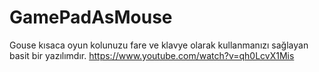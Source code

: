 # GamePadAsMouse
Gouse kısaca oyun kolunuzu fare ve klavye olarak kullanmanızı sağlayan basit bir yazılımdır.
https://www.youtube.com/watch?v=qh0LcvX1Mis
